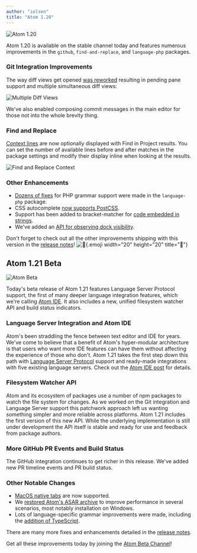```yaml
---
author: "iolsen"
title: "Atom 1.20"
---
```


![Atom 1.20](/assets/images/blog.atom.io/img/posts/release-1-20.png)

Atom 1.20 is available on the stable channel today and features numerous improvements in the `github`, `find-and-replace`, and `language-php` packages.

<!--more-->

### Git Integration Improvements

The way diff views get opened [was reworked](https://github.com/atom/github/pull/1016) resulting in pending pane support and multiple simultaneous diff views:

![Multiple Diff Views](/assets/images/blog.atom.io/img/posts/multiple-diff-views.gif)

We've also enabled composing commit messages in the main editor for those not into the whole brevity thing.

### Find and Replace

[Context lines](https://github.com/atom/find-and-replace/pull/908) are now optionally displayed with Find in Project results. You can set the number of available lines before and after matches in the package settings and modify their display inline when looking at the results.

![Find and Replace Context](/assets/images/blog.atom.io/img/posts/find-and-replace-context.png)

### Other Enhancements

- [Dozens of fixes](https://github.com/atom/language-php/pulls?utf8=%E2%9C%93&q=is%3Apr%20is%3Aclosed%20merged%3A2017-06-08..2017-08-03) for PHP grammar support were made in the `language-php` package.
- CSS autocomplete [now supports PostCSS](https://github.com/atom/autocomplete-css/pull/80).
- Support has been added to bracket-matcher for [code embedded in strings](https://github.com/atom/bracket-matcher/pull/294).
- We've added an [API for observing dock visibility](https://github.com/atom/atom/pull/14736).

<!-- release notes -->

Don't forget to check out all the other improvements shipping with this version in the [release notes](https://github.com/atom/atom/releases/tag/v1.20.0)! ![:memo:](https://github.githubassets.com/images/icons/emoji/unicode/1f4dd.png){.emoji width="20" height="20" title=":memo:"}

## Atom 1.21 Beta

![Atom Beta](/assets/images/blog.atom.io/img/release-beta.png)

Today's beta release of Atom 1.21 features Language Server Protocol support, the first of many deeper language integration features, which we're calling [Atom IDE](/ide). It also includes a new, unified filesystem watcher API and build status indicators.

### Language Server Integration and Atom IDE

Atom's been straddling the fence between text editor and IDE for years. We've come to believe that a benefit of Atom's hyper-modular architecture is that users who want more IDE features can have them without affecting the experience of those who don't. Atom 1.21 takes the first step down this path with [Language Server Protocol](http://langserver.org/) support and ready-made integrations with five existing language servers. Check out the [Atom IDE post](announcing-atom-ide.html) for details.

### Filesystem Watcher API

Atom and its ecosystem of packages use a number of npm packages to watch the file system for changes. As we worked on the Git integration and Language Server support this patchwork approach left us wanting something simpler and more reliable across platforms. Atom 1.21 includes the first version of this new API. While the underlying implementation is still under development the API itself is stable and ready for use and feedback from package authors.

### More GitHub PR Events and Build Status

The GitHub integration continues to get richer in this release. We've added new PR timeline events and PR build status.

### Other Notable Changes

- [MacOS native tabs](https://github.com/atom/atom/pull/14711) are now supported.
- We [restored Atom's ASAR archive](https://github.com/atom/atom/pull/14682) to improve performance in several scenarios, most notably installation on Windows.
- Lots of language-specific grammar improvements were made, including the [addition of TypeScript](https://github.com/atom/language-typescript).

<!-- release notes -->

There are many more fixes and enhancements detailed in the [release notes](https://github.com/atom/atom/releases/tag/v1.21.0-beta0).

Get all these improvements today by joining the [Atom Beta Channel](/beta)!
